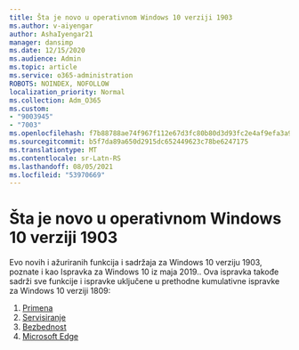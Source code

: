 ```yaml
---
title: Šta je novo u operativnom Windows 10 verziji 1903
ms.author: v-aiyengar
author: AshaIyengar21
manager: dansimp
ms.date: 12/15/2020
ms.audience: Admin
ms.topic: article
ms.service: o365-administration
ROBOTS: NOINDEX, NOFOLLOW
localization_priority: Normal
ms.collection: Adm_O365
ms.custom:
- "9003945"
- "7003"
ms.openlocfilehash: f7b88788ae74f967f112e67d3fc80b80d3d93fc2e4af9efa3a977d16d1d70350
ms.sourcegitcommit: b5f7da89a650d2915dc652449623c78be6247175
ms.translationtype: MT
ms.contentlocale: sr-Latn-RS
ms.lasthandoff: 08/05/2021
ms.locfileid: "53970669"
---
```

# <a name="whats-new-in-windows-10-version-1903"></a>Šta je novo u operativnom Windows 10 verziji 1903

Evo novih i ažuriranih funkcija i sadržaja za Windows 10 verziju 1903, poznate i kao Ispravka za Windows 10 iz maja 2019.. Ova ispravka takođe sadrži sve funkcije i ispravke uključene u prethodne kumulativne ispravke za Windows 10 verziji 1809:

1. [Primena](https://go.microsoft.com/fwlink/?linkid=2114296)
1. [Servisiranje](https://go.microsoft.com/fwlink/?linkid=2114493)
1. [Bezbednost](https://go.microsoft.com/fwlink/?linkid=2114297)
1. [Microsoft Edge](https://go.microsoft.com/fwlink/?linkid=2114298)
